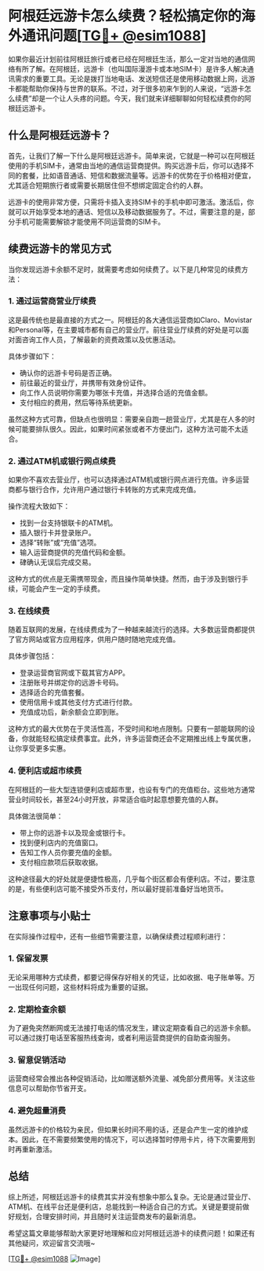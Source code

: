 # 阿根廷远游卡怎么续费？轻松搞定你的海外通讯问题[[TG💪+ @esim1088](https://t.me/s/esim1088)]

如果你最近计划前往阿根廷旅行或者已经在阿根廷生活，那么一定对当地的通信网络有所了解。在阿根廷，远游卡（也叫国际漫游卡或本地SIM卡）是许多人解决通讯需求的重要工具。无论是拨打当地电话、发送短信还是使用移动数据上网，远游卡都能帮助你保持与世界的联系。不过，对于很多初来乍到的人来说，“远游卡怎么续费”却是一个让人头疼的问题。今天，我们就来详细聊聊如何轻松续费你的阿根廷远游卡。

## 什么是阿根廷远游卡？

首先，让我们了解一下什么是阿根廷远游卡。简单来说，它就是一种可以在阿根廷使用的手机SIM卡，通常由当地的通信运营商提供。购买远游卡后，你可以选择不同的套餐，比如语音通话、短信和数据流量等。远游卡的优势在于价格相对便宜，尤其适合短期旅行者或需要长期居住但不想绑定固定合约的人群。

远游卡的使用非常方便，只需将卡插入支持SIM卡的手机中即可激活。激活后，你就可以开始享受本地的通话、短信以及移动数据服务了。不过，需要注意的是，部分手机可能需要解锁才能使用不同运营商的SIM卡。

## 续费远游卡的常见方式

当你发现远游卡余额不足时，就需要考虑如何续费了。以下是几种常见的续费方法：

### 1. **通过运营商营业厅续费**

这是最传统也是最直接的方式之一。阿根廷的各大通信运营商如Claro、Movistar和Personal等，在主要城市都有自己的营业厅。前往营业厅续费的好处是可以面对面咨询工作人员，了解最新的资费政策以及优惠活动。

具体步骤如下：
- 确认你的远游卡号码是否正确。
- 前往最近的营业厅，并携带有效身份证件。
- 向工作人员说明你需要为哪张卡充值，并选择合适的充值金额。
- 支付相应的费用，然后等待系统更新。

虽然这种方式可靠，但缺点也很明显：需要亲自跑一趟营业厅，尤其是在人多的时候可能要排队很久。因此，如果时间紧张或者不方便出门，这种方法可能不太适合。

### 2. **通过ATM机或银行网点续费**

如果你不喜欢去营业厅，也可以选择通过ATM机或银行网点进行充值。许多运营商都与银行合作，允许用户通过银行卡转账的方式来完成充值。

操作流程大致如下：
- 找到一台支持银联卡的ATM机。
- 插入银行卡并登录账户。
- 选择“转账”或“充值”选项。
- 输入运营商提供的充值代码和金额。
- 硉确认无误后完成交易。

这种方式的优点是无需携带现金，而且操作简单快捷。然而，由于涉及到银行手续，可能会产生一定的手续费。

### 3. **在线续费**

随着互联网的发展，在线续费成为了一种越来越流行的选择。大多数运营商都提供了官方网站或官方应用程序，供用户随时随地完成充值。

具体步骤包括：
- 登录运营商官网或下载其官方APP。
- 注册账号并绑定你的远游卡号码。
- 选择适合的充值套餐。
- 使用信用卡或其他支付方式进行付款。
- 充值成功后，新余额会立即到账。

这种方式的最大优势在于灵活性高，不受时间和地点限制。只要有一部能联网的设备，你就能轻松搞定续费事宜。此外，许多运营商还会不定期推出线上专属优惠，让你享受更多实惠。

### 4. **便利店或超市续费**

在阿根廷的一些大型连锁便利店或超市里，也设有专门的充值柜台。这些地方通常营业时间较长，甚至24小时开放，非常适合临时起意想要充值的人群。

具体做法很简单：
- 带上你的远游卡以及现金或银行卡。
- 找到便利店内的充值窗口。
- 告知工作人员你要充值的金额。
- 支付相应款项后获取收据。

这种途径最大的好处就是便捷性极高，几乎每个街区都会有便利店。不过，要注意的是，有些便利店可能不接受外币支付，所以最好提前准备好当地货币。

## 注意事项与小贴士

在实际操作过程中，还有一些细节需要注意，以确保续费过程顺利进行：

### 1. **保留发票**

无论采用哪种方式续费，都要记得保存好相关的凭证，比如收据、电子账单等。万一出现任何问题，这些材料将成为重要的证据。

### 2. **定期检查余额**

为了避免突然断网或无法接打电话的情况发生，建议定期查看自己的远游卡余额。可以通过拨打电话至客服热线查询，或者利用运营商提供的自助查询服务。

### 3. **留意促销活动**

运营商经常会推出各种促销活动，比如赠送额外流量、减免部分费用等。关注这些信息可以帮助你节省开支。

### 4. **避免超量消费**

虽然远游卡的价格较为亲民，但如果长时间不用的话，还是会产生一定的维护成本。因此，在不需要频繁使用的情况下，可以选择暂时停用卡片，待下次需要用到时再重新激活。

## 总结

综上所述，阿根廷远游卡的续费其实并没有想象中那么复杂。无论是通过营业厅、ATM机、在线平台还是便利店，总能找到一种适合自己的方式。关键是要提前做好规划，合理安排时间，并且随时关注运营商发布的最新消息。

希望这篇文章能够帮助大家更好地理解和应对阿根廷远游卡的续费问题！如果还有其他疑问，欢迎留言交流哦~ 

[[TG💪+ @esim1088](https://t.me/s/esim1088) ![Image](https://i.postimg.cc/4NQfJmqS/Snipaste-2025-05-13-00-14-12.png)]